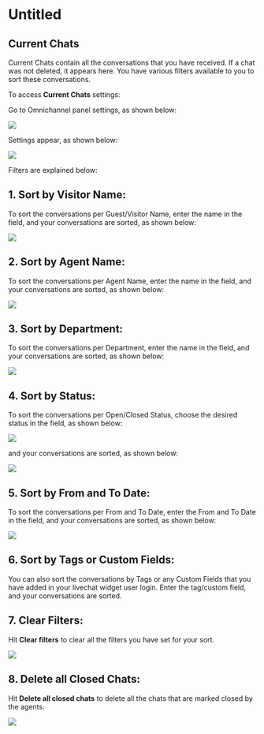 # Untitled

## Current Chats

Current Chats contain all the conversations that you have received. If a chat was not deleted, it appears here. You have various filters available to you to sort these conversations.

To access **Current Chats** settings:

Go to Omnichannel panel settings, as shown below:

![](../../../.gitbook/assets/0%20%283%29.png)

Settings appear, as shown below:

![](../../../.gitbook/assets/1%20%283%29.png)

Filters are explained below:

## 1. Sort by Visitor Name:

To sort the conversations per Guest/Visitor Name, enter the name in the field, and your conversations are sorted, as shown below:

![](../../../.gitbook/assets/2%20%283%29.png)

## 2. Sort by Agent Name:

To sort the conversations per Agent Name, enter the name in the field, and your conversations are sorted, as shown below:

![](../../../.gitbook/assets/3%20%283%29.png)

## 3. Sort by Department:

To sort the conversations per Department, enter the name in the field, and your conversations are sorted, as shown below:

![](../../../.gitbook/assets/4%20%283%29.png)

## 4. Sort by Status:

To sort the conversations per Open/Closed Status, choose the desired status in the field, as shown below:

![](../../../.gitbook/assets/5%20%283%29.png)

 and your conversations are sorted, as shown below:

![](../../../.gitbook/assets/6%20%283%29.png)

## 5. Sort by From and To Date:

To sort the conversations per From and To Date, enter the From and To Date in the field, and your conversations are sorted, as shown below:

![](../../../.gitbook/assets/7%20%283%29.png)

## 6. Sort by Tags or Custom Fields:

You can also sort the conversations by Tags or any Custom Fields that you have added in your livechat widget user login. Enter the tag/custom field, and your conversations are sorted.

## 7. Clear Filters:

Hit **Clear filters** to clear all the filters you have set for your sort.

![](../../../.gitbook/assets/8%20%282%29.png)

## 8. Delete all Closed Chats:

Hit **Delete all closed chats** to delete all the chats that are marked closed by the agents.

![](../../../.gitbook/assets/9%20%282%29.png)

